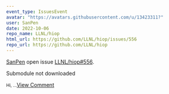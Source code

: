```yaml
---
event_type: IssuesEvent
avatar: "https://avatars.githubusercontent.com/u/13423311?"
user: SanPen
date: 2022-10-06
repo_name: LLNL/hiop
html_url: https://github.com/LLNL/hiop/issues/556
repo_url: https://github.com/LLNL/hiop
---
```


<a href='https://github.com/SanPen' target='_blank'>SanPen</a> open issue <a href='https://github.com/LLNL/hiop/issues/556' target='_blank'>LLNL/hiop#556</a>.

<p>Submodule not downloaded</p><small>Hi, ...</small><a href='https://github.com/LLNL/hiop/issues/556' target='_blank'>View Comment</a>